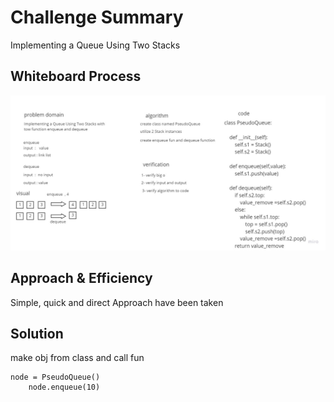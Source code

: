 # Challenge Summary
Implementing a Queue Using Two Stacks

## Whiteboard Process
![](stack_queue_pseudo.jpg)

## Approach & Efficiency
Simple, quick and direct Approach have been taken


## Solution
make obj from class and call fun
```
node = PseudoQueue()
    node.enqueue(10)
```
